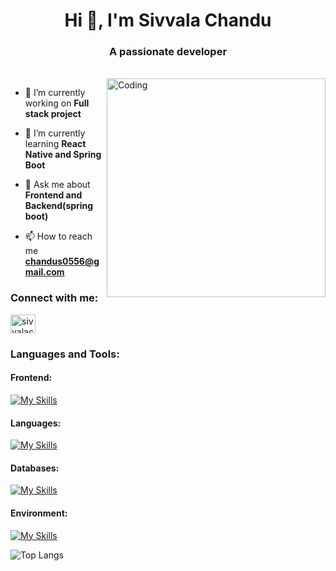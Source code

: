 <h1 align="center">Hi 👋, I'm Sivvala Chandu</h1>
<h3 align="center">A passionate developer</h3>
<br/>
<img align="right" alt="Coding" width="350" src="https://camo.githubusercontent.com/88adc7c88c9d3dba7479020846ed35d13410e3707c7f149e1c6140cc6beaef9a/68747470733a2f2f70687973696373677572756b756c2e66696c65732e776f726470726573732e636f6d2f323031392f30322f6368617261637465722d312e676966">

- 🔭 I’m currently working on **Full stack project**

- 🌱 I’m currently learning **React Native and Spring Boot**

- 💬 Ask me about **Frontend and Backend(spring boot)**

- 📫 How to reach me **chandus0556@gmail.com**

<h3 align="left">Connect with me:</h3>
<p align="left">
<a href="https://linkedin.com/in/sivvalachandu" target="blank"><img align="center" src="https://raw.githubusercontent.com/rahuldkjain/github-profile-readme-generator/master/src/images/icons/Social/linked-in-alt.svg" alt="sivvalachandu" height="30" width="40" /></a>
</p>

<h3 align="left">Languages and Tools:</h3>
<h4>Frontend:</h4>

[![My Skills](https://skillicons.dev/icons?i=html,css,tailwind,react)](https://skillicons.dev)
<br />
<h4>Languages:</h4>

[![My Skills](https://skillicons.dev/icons?i=java,spring,js,ts,py)](https://skillicons.dev)
<br />
<h4>Databases:</h4>

[![My Skills](https://skillicons.dev/icons?i=mysql,mongodb)](https://skillicons.dev)
<br />
<h4>Environment:</h4>

[![My Skills](https://skillicons.dev/icons?i=linux)](https://skillicons.dev)

![Top Langs](https://github-readme-stats.vercel.app/api/top-langs/?username=sivvalachandu&theme=dark)

